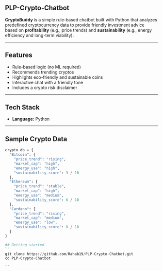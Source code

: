 ##  PLP-Crypto-Chatbot

**CryptoBuddy** is a simple rule-based chatbot built with Python that analyzes predefined cryptocurrency data to provide friendly investment advice based on **profitability** (e.g., price trends) and **sustainability** (e.g., energy efficiency and long-term viability).

---

##  Features

-  Rule-based logic (no ML required)
-  Recommends trending cryptos
-  Highlights eco-friendly and sustainable coins
-  Interactive chat with a friendly tone
-  Includes a crypto risk disclaimer

---

##  Tech Stack

- **Language:** Python 

---

##  Sample Crypto Data

```python
crypto_db = {
  "Bitcoin": {
    "price_trend": "rising",
    "market_cap": "high",
    "energy_use": "high",
    "sustainability_score": 3 / 10
  },
  "Ethereum": {
    "price_trend": "stable",
    "market_cap": "high",
    "energy_use": "medium",
    "sustainability_score": 6 / 10
  },
  "Cardano": {
    "price_trend": "rising",
    "market_cap": "medium",
    "energy_use": "low",
    "sustainability_score": 8 / 10
  }
}

## Getting started
``
git clone https://github.com/Rahab19/PLP-Crypto-Chatbot.git
cd PLP-Crypto-Chatbot

``

